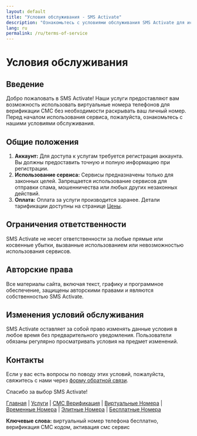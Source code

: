 ```yaml
---
layout: default
title: "Условия обслуживания - SMS Activate"
description: "Ознакомьтесь с условиями обслуживания SMS Activate для использования виртуальных номеров телефонов и сервиса верификации СМС."
lang: ru
permalink: /ru/terms-of-service
---
```


# Условия обслуживания

## Введение

Добро пожаловать в SMS Activate! Наши услуги предоставляют вам возможность использовать виртуальные номера телефонов для верификации СМС без необходимости раскрывать ваш личный номер. Перед началом использования сервиса, пожалуйста, ознакомьтесь с нашими условиями обслуживания.

## Общие положения

1. **Аккаунт:** Для доступа к услугам требуется регистрация аккаунта. Вы должны предоставить точную и полную информацию при регистрации.
2. **Использование сервиса:** Сервисы предназначены только для законных целей. Запрещается использование сервисов для отправки спама, мошенничества или любых других незаконных действий.
3. **Оплата:** Оплата за услуги производится заранее. Детали тарификации доступны на странице [Цены](/ru/pricing).

## Ограничения ответственности

SMS Activate не несет ответственности за любые прямые или косвенные убытки, вызванные использованием или невозможностью использования сервисов.

## Авторские права

Все материалы сайта, включая текст, графику и программное обеспечение, защищены авторскими правами и являются собственностью SMS Activate.

## Изменения условий обслуживания

SMS Activate оставляет за собой право изменять данные условия в любое время без предварительного уведомления. Пользователи обязаны регулярно просматривать условия на предмет изменений.

## Контакты

Если у вас есть вопросы по поводу этих условий, пожалуйста, свяжитесь с нами через [форму обратной связи](/ru/contact).

Спасибо за выбор SMS Activate!

[Главная](/ru/) | [Услуги](/ru/services) | [СМС Верификация](/ru/sms-verification) | [Виртуальные Номера](/ru/virtual-phone-numbers) | [Временные Номера](/ru/temporary-phone-numbers) | [Элитные Номера](/ru/elite-phone-numbers) | [Бесплатные Номера](/ru/free-phone-numbers)

**Ключевые слова:** виртуальный номер телефона бесплатно, верификация СМС кодом, активация смс сервис